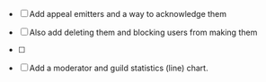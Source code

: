 - [ ] Add appeal emitters and a way to acknowledge them
- [ ] Also add deleting them and blocking users from making them

- [ ]
- [ ] Add a moderator and guild statistics (line) chart.
